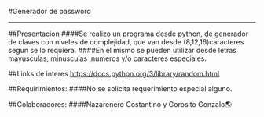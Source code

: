 #Generador de password
****
##Presentacion
####Se realizo un programa desde python, de generador de claves con niveles de complejidad, que van desde (8,12,16)caracteres segun se lo requiera.
####En el mismo se pueden utilizar desde letras mayusculas, minusculas ,numeros y/o caracteres especiales. 


##Links de interes
https://docs.python.org/3/library/random.html

##Requirimientos:
####No se solicita requerimiento especial alguno.

##Colaboradores:
####Nazarenero Costantino y Gorosito Gonzalo🌎